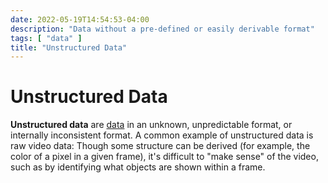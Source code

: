 ```yaml
---
date: 2022-05-19T14:54:53-04:00
description: "Data without a pre-defined or easily derivable format"
tags: [ "data" ]
title: "Unstructured Data"
---
```


# Unstructured Data

**Unstructured data** are [data](data.md) in an unknown, unpredictable format, or internally inconsistent format. A common example of unstructured data is raw video data: Though some structure can be derived (for example, the color of a pixel in a given frame), it's difficult to "make sense" of the video, such as by identifying what objects are shown within a frame.
